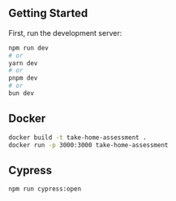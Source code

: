 ## Getting Started

First, run the development server:

```bash
npm run dev
# or
yarn dev
# or
pnpm dev
# or
bun dev
```

## Docker

```bash
docker build -t take-home-assessment .
docker run -p 3000:3000 take-home-assessment
```

## Cypress

```bash
npm run cypress:open
```

